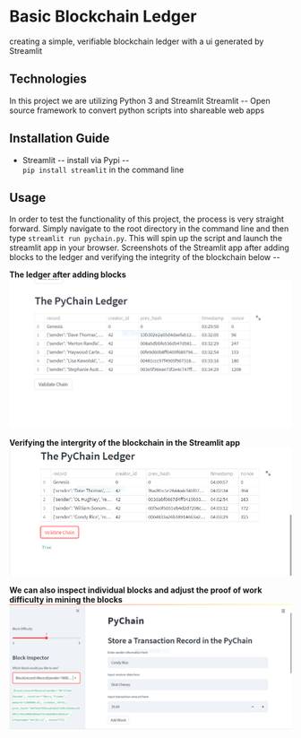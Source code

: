 # Basic Blockchain Ledger
creating a simple, verifiable blockchain ledger with a ui generated by Streamlit
## Technologies

In this project we are utilizing Python 3 and Streamlit
Streamlit -- Open source framework to convert python scripts into shareable web apps
## Installation Guide

* Streamlit -- install via Pypi --  
 `pip install streamlit` in the command line
## Usage

In order to test the functionality of this project, the process is very straight forward.  Simply navigate to the root directory in the command line and then type `streamlit run pychain.py`.  This will spin up the script and launch the streamlit app in your browser.  Screenshots of the Streamlit app after adding blocks to the ledger and verifying the integrity of the blockchain below --  

**The ledger after adding blocks**
!['Pychain ledger'](screenshots\ledger_screenshot.PNG)  

**Verifying the intergrity of the blockchain in the Streamlit app**  
!['Verified Blockchain'](screenshots\validate_chain.PNG)  

**We can also inspect individual blocks and adjust the proof of work difficulty in mining the blocks**  
!['Inspecting Blocks'](screenshots\inspect_blocks.PNG)  